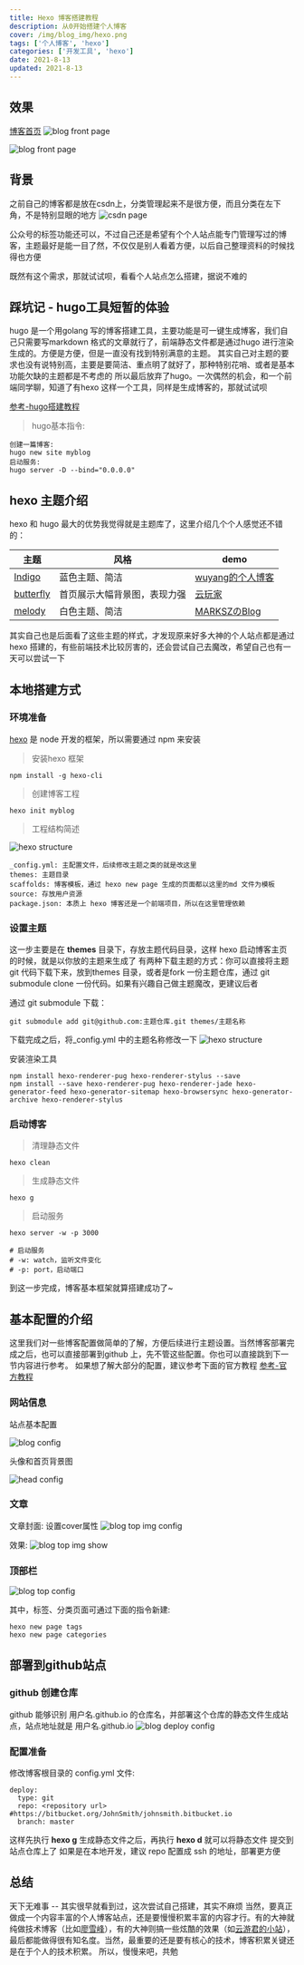 ```yaml
---
title: Hexo 博客搭建教程
description: 从0开始搭建个人博客
cover: /img/blog_img/hexo.png
tags: ['个人博客', 'hexo']
categories: ['开发工具', 'hexo']
date: 2021-8-13
updated: 2021-8-13
---
```


## 效果
[博客首页](https://smiecj.github.io/)
![blog front page](hexo_blog_01.png)

![blog front page](hexo_blog_12.png)

## 背景
之前自己的博客都是放在csdn上，分类管理起来不是很方便，而且分类在左下角，不是特别显眼的地方
![csdn page](hexo_blog_03.png)

公众号的标签功能还可以，不过自己还是希望有个个人站点能专门管理写过的博客，主题最好是能一目了然，不仅仅是别人看着方便，以后自己整理资料的时候找得也方便

既然有这个需求，那就试试呗，看看个人站点怎么搭建，据说不难的

## 踩坑记 - hugo工具短暂的体验
hugo 是一个用golang 写的博客搭建工具，主要功能是可一键生成博客，我们自己只需要写markdown 格式的文章就行了，前端静态文件都是通过hugo 进行渲染生成的。方便是方便，但是一直没有找到特别满意的主题。
其实自己对主题的要求也没有说特别高，主要是要简洁、重点明了就好了，那种特别花哨、或者是基本功能欠缺的主题都是不考虑的
所以最后放弃了hugo。一次偶然的机会，和一个前端同学聊，知道了有hexo 这样一个工具，同样是生成博客的，那就试试呗

[参考-hugo搭建教程](https://jeshs.github.io/2019/01/hugo%E6%90%AD%E5%BB%BA%E5%8D%9A%E5%AE%A2%E4%B8%80%E6%90%AD%E5%BB%BAhugo%E5%8D%9A%E5%AE%A2/)

>hugo基本指令:
```
创建一篇博客:
hugo new site myblog
启动服务:
hugo server -D --bind="0.0.0.0"
```

## hexo 主题介绍
hexo 和 hugo 最大的优势我觉得就是主题库了，这里介绍几个个人感觉还不错的：

主题 | 风格 | demo
-----| ----- | -----
[Indigo](https://github.com/yscoder/hexo-theme-indigo) | 蓝色主题、简洁 | [wuyang的个人博客](https://wuyang910217.github.io/)
[butterfly](https://github.com/jerryc127/hexo-theme-butterfly) | 首页展示大幅背景图，表现力强 | [云玩家](https://yunist.cn/)
[melody](https://github.com/Molunerfinn/hexo-theme-melody) | 白色主题、简洁 | [MARKSZのBlog](https://molunerfinn.com/)

其实自己也是后面看了这些主题的样式，才发现原来好多大神的个人站点都是通过 hexo 搭建的，有些前端技术比较厉害的，还会尝试自己去魔改，希望自己也有一天可以尝试一下

## 本地搭建方式
### 环境准备
[hexo](https://github.com/hexojs/hexo) 是 node 开发的框架，所以需要通过 npm 来安装

>安装hexo 框架
```
npm install -g hexo-cli
```

>创建博客工程
```
hexo init myblog
```

>工程结构简述

![hexo structure](hexo_blog_04.png)

```
_config.yml: 主配置文件，后续修改主题之类的就是改这里
themes: 主题目录
scaffolds: 博客模板，通过 hexo new page 生成的页面都以这里的md 文件为模板
source: 存放用户资源
package.json: 本质上 hexo 博客还是一个前端项目，所以在这里管理依赖
```

### 设置主题
这一步主要是在 **themes** 目录下，存放主题代码目录，这样 hexo 启动博客主页的时候，就是以你放的主题来生成了
有两种下载主题的方式：你可以直接将主题git 代码下载下来，放到themes 目录，或者是fork 一份主题仓库，通过 git submodule clone 一份代码。如果有兴趣自己做主题魔改，更建议后者

通过 git submodule 下载：
```
git submodule add git@github.com:主题仓库.git themes/主题名称
```

下载完成之后，将_config.yml 中的主题名称修改一下
![hexo structure](hexo_blog_05.png)

安装渲染工具
```
npm install hexo-renderer-pug hexo-renderer-stylus --save
npm install --save hexo-renderer-pug hexo-renderer-jade hexo-generator-feed hexo-generator-sitemap hexo-browsersync hexo-generator-archive hexo-renderer-stylus
```

### 启动博客

>清理静态文件

```
hexo clean
```

>生成静态文件

```
hexo g
```

>启动服务

```
hexo server -w -p 3000

# 启动服务
# -w: watch，监听文件变化
# -p: port，启动端口
```

到这一步完成，博客基本框架就算搭建成功了~

## 基本配置的介绍
这里我们对一些博客配置做简单的了解，方便后续进行主题设置。当然博客部署完成之后，也可以直接部署到github 上，先不管这些配置。你也可以直接跳到下一节内容进行参考。
如果想了解大部分的配置，建议参考下面的官方教程
[参考-官方教程](https://butterfly.js.org/posts/4aa8abbe)

### 网站信息
站点基本配置

![blog config](hexo_blog_06.png)

头像和首页背景图

![head config](hexo_blog_07.png)

### 文章
文章封面: 设置cover属性
![blog top img config](hexo_blog_08.png)

效果:
![blog top img show](hexo_blog_09.png)


### 顶部栏
![blog top config](hexo_blog_10.png)

其中，标签、分类页面可通过下面的指令新建:
```
hexo new page tags
hexo new page categories
```

## 部署到github站点

### github 创建仓库
github 能够识别 用户名.github.io 的仓库名，并部署这个仓库的静态文件生成站点，站点地址就是 用户名.github.io
![blog deploy config](hexo_blog_11.png)

### 配置准备
修改博客根目录的 config.yml 文件:
```
deploy:
  type: git
  repo: <repository url> #https://bitbucket.org/JohnSmith/johnsmith.bitbucket.io
  branch: master
```

这样先执行 **hexo g** 生成静态文件之后，再执行 **hexo d** 就可以将静态文件 提交到站点仓库上了
如果是在本地开发，建议 repo 配置成 ssh 的地址，部署更方便

## 总结
天下无难事 -- 其实很早就看到过，这次尝试自己搭建，其实不麻烦
当然，要真正做成一个内容丰富的个人博客站点，还是要慢慢积累丰富的内容才行。有的大神就纯做技术博客（比如[廖雪峰](https://www.liaoxuefeng.com/)），有的大神则搞一些炫酷的效果（如[云游君的小站](https://www.yunyoujun.cn/about/)），最后都能做得很有知名度。当然，最重要的还是要有核心的技术，博客积累关键还是在于个人的技术积累。
所以，慢慢来吧，共勉